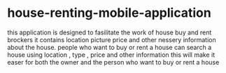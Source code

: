 # house-renting-mobile-application
this application is designed to fasilitate the work of house buy and rent brockers it contains location 
picture price and other nessery information about the house.
people who want to buy or rent a house can search a house using location , type , price and other information
this will make it easer for both the owner and the person who want to buy or rent a house
